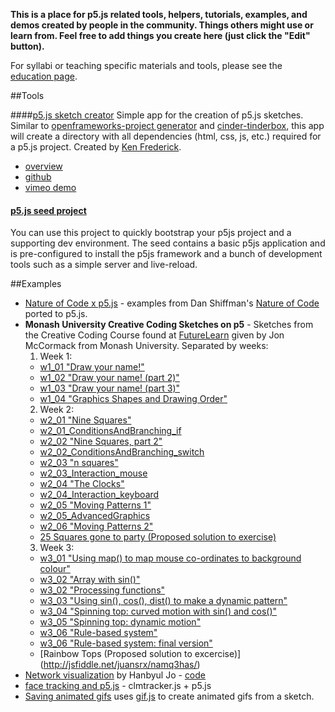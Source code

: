 **This is a place for p5.js related tools, helpers, tutorials, examples, and demos created by people in the community. Things others might use or learn from. Feel free to add things you create here (just click the "Edit" button).**

For syllabi or teaching specific materials and tools, please see the [education page](https://github.com/lmccart/p5.js/wiki/Education).

##Tools

####[p5.js sketch creator](http://blog.kennethfrederick.de/2014/06/sketch-creator.html)
Simple app for the creation of p5.js sketches. Similar to [openframeworks-project generator](https://github.com/ofZach/project-creator) and [cinder-tinderbox](https://github.com/cinder/TinderBox-Mac), this app will create a directory with all dependencies (html, css, js, etc.) required for a p5.js project. Created by [Ken Frederick](http://kennethfrederick.de/). 
* [overview](http://blog.kennethfrederick.de/2014/06/sketch-creator.html)
* [github](https://github.com/frederickk/Sketch-Creator)
* [vimeo demo](https://vimeo.com/99052459)

#### [p5.js seed project](https://github.com/winkerVSbecks/p5js-seed)
You can use this project to quickly bootstrap your p5js project and a supporting dev environment. The seed contains a basic p5js application and is pre-configured to install the p5js framework and a bunch of development tools such as a simple server and live-reload. 

##Examples

* [Nature of Code x p5.js](https://github.com/shiffman/The-Nature-of-Code-Examples-p5.js) - examples from Dan Shiffman's [Nature of Code](http://natureofcode.com) ported to p5.js.
* **Monash University Creative Coding Sketches on p5** - Sketches from the Creative Coding Course found at [FutureLearn](https://www.futurelearn.com/courses/creative-coding) given by Jon McCormack from Monash University. Separated by weeks:
  1. Week 1:
    * [w1_01 "Draw your name!"](http://jsfiddle.net/juansrx/czy94wq3/)
    * [w1_02 "Draw your name! (part 2)"](http://jsfiddle.net/juansrx/4Ltubdg6/)
    * [w1_03 "Draw your name! (part 3)"](http://jsfiddle.net/juansrx/4porpxL5/)
    * [w1_04 "Graphics Shapes and Drawing Order"](http://jsfiddle.net/juansrx/rLL086ju/)
  2. Week 2:
    * [w2_01 "Nine Squares"](http://jsfiddle.net/juansrx/rnquna93/)
    * [w2_01_ConditionsAndBranching_if](http://jsfiddle.net/juansrx/mzrosxq7/)
    * [w2_02 "Nine Squares, part 2"](http://jsfiddle.net/juansrx/zym6waus/)
    * [w2_02_ConditionsAndBranching_switch](http://jsfiddle.net/juansrx/4j0r4m7r/)
    * [w2_03 "n squares"](http://jsfiddle.net/juansrx/rs363mf1/)
    * [w2_03_Interaction_mouse](http://jsfiddle.net/juansrx/4fwydtfv/)
    * [w2_04 "The Clocks"](http://jsfiddle.net/juansrx/ve3wrupy/)
    * [w2_04_Interaction_keyboard](http://jsfiddle.net/juansrx/wudbqdwy/)
    * [w2_05 "Moving Patterns 1"](http://jsfiddle.net/juansrx/m2mkx98a/)
    * [w2_05_AdvancedGraphics](http://jsfiddle.net/juansrx/ggsfzhjL/)
    * [w2_06 "Moving Patterns 2"](http://jsfiddle.net/juansrx/t0cnm41t/)
    * [25 Squares gone to party (Proposed solution to exercise)](http://jsfiddle.net/juansrx/ud4g3331/)
  3. Week 3:
    * [w3_01 "Using map() to map mouse co-ordinates to background colour"](http://jsfiddle.net/juansrx/Lqahtj7v/)
    * [w3_02 "Array with sin()"](http://jsfiddle.net/juansrx/pnokeavu/)
    * [w3_02 "Processing functions"](http://jsfiddle.net/juansrx/7kq77zm7/)
    * [w3_03 "Using sin(), cos(), dist() to make a dynamic pattern"](http://jsfiddle.net/juansrx/5qa1beb2/)
    * [w3_04 "Spinning top: curved motion with sin() and cos()"](http://jsfiddle.net/juansrx/mt6jcwwt/)
    * [w3_05 "Spinning top: dynamic motion"](http://jsfiddle.net/juansrx/ho766ekz/)
    * [w3_06 "Rule-based system"](http://jsfiddle.net/juansrx/myv5kg9t/)
    * [w3_06 "Rule-based system: final version"](http://jsfiddle.net/juansrx/orb3kmjk/)
    * [Rainbow Tops (Proposed solution to excercise)] (http://jsfiddle.net/juansrx/namq3has/)
* [Network visualization](http://hanbyul-here.net/etc/2014_thesis_network/index.html) by Hanbyul Jo - [code](https://github.com/hanbyul-here/thesis_network)
* [face tracking and p5.js](https://gist.github.com/lmccart/2273a047874939ad8ad1) - clmtracker.js + p5.js
* [Saving animated gifs](http://antiboredom.github.io/p5-gif-example/) uses [gif.js](http://jnordberg.github.io/gif.js/) to create animated gifs from a sketch.
